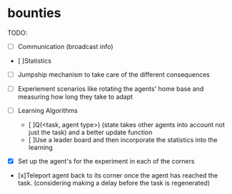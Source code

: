 bounties
========


TODO:

- [ ] Communication (broadcast info)
- [ ]Statistics 
- [ ] Jumpship mechanism to take care of the different consequences
- [ ] Experiement scenarios like rotating the agents' home base and measuring how long they take to adapt
- [ ] Learning Algorithms
  - [ ]Q(<task, agent type>) (state takes other agents into account not just the task) and a better update function
  - [ ]Use a leader board and then incorporate the statistics into the learning

- [x] Set up the agent's for the experiment in each of the corners

- [x]Teleport agent back to its corner once the agent has reached the task.  (considering making a delay before the task is regenerated)


